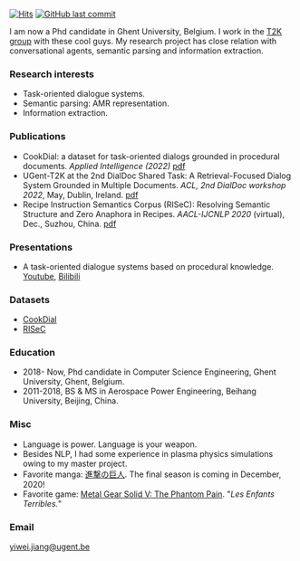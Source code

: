 [![Hits](https://hits.seeyoufarm.com/api/count/incr/badge.svg?url=https%3A%2F%2Fyiweijiang2015.github.io&count_bg=%2379C83D&title_bg=%23555555&icon=&icon_color=%23E7E7E7&title=Visitors&edge_flat=false)](https://hits.seeyoufarm.com)
[![GitHub last commit](https://img.shields.io/github/last-commit/YiweiJiang2015/YiweiJiang2015.github.io)]()

I am now a Phd candidate in Ghent University, Belgium. 
I work in the [T2K group](https://ugentt2k.github.io/) with these cool guys. 
My research project has close relation with conversational agents, semantic parsing and information extraction.


### Research interests
- Task-oriented dialogue systems.
- Semantic parsing: AMR representation.
- Information extraction.

### Publications
- CookDial: a dataset for task-oriented dialogs grounded in procedural documents. *Applied Intelligence (2022)* [pdf](https://arxiv.org/abs/2206.08723)
- UGent-T2K at the 2nd DialDoc Shared Task: A Retrieval-Focused Dialog System Grounded in Multiple Documents. *ACL, 2nd DialDoc workshop 2022*, May, Dublin, Ireland. [pdf](https://aclanthology.org/2022.dialdoc-1.12/)
- Recipe Instruction Semantics Corpus (RISeC): Resolving Semantic Structure and Zero Anaphora in Recipes. *AACL-IJCNLP 2020* (virtual), Dec., Suzhou, China. [pdf](https://www.aclweb.org/anthology/2020.aacl-main.82)

### Presentations
- A task-oriented dialogue systems based on procedural knowledge. [Youtube](https://youtu.be/x_ztjVtE_KY), [Bilibili](https://www.bilibili.com/video/BV1yA411F7yK?share_source=copy_web)

### Datasets
- [CookDial](https://github.com/YiweiJiang2015/CookDial)
- [RISeC](https://github.com/YiweiJiang2015/RISeC)

### Education
- 2018- Now, Phd candidate in Computer Science Engineering, Ghent University, Ghent, Belgium.
- 2011-2018, BS & MS in Aerospace Power Engineering, Beihang University, Beijing, China.

### Misc
- Language is power. Language is your weapon.
- Besides NLP, I had some experience in plasma physics simulations owing to my master project. 
- Favorite manga: [進撃の巨人](https://en.wikipedia.org/wiki/Attack_on_Titan). The final season is coming in December, 2020!
- Favorite game: [Metal Gear Solid V: The Phantom Pain](https://en.wikipedia.org/wiki/Metal_Gear_Solid_V:_The_Phantom_Pain). "*Les Enfants Terribles.*"


### Email
yiwei.jiang@ugent.be

